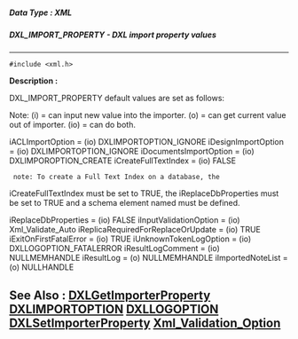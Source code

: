 ##### Data Type : XML
##### DXL_IMPORT_PROPERTY - DXL import property values
---
```
#include <xml.h>
```
**Description :**

DXL_IMPORT_PROPERTY default values are set as follows:
 
 Note: (i) = can input new value into the importer.
  (o) = can get current value out of importer.
  (io) = can do both. 
 
  iACLImportOption   = (io) DXLIMPORTOPTION_IGNORE
  iDesignImportOption   = (io) DXLIMPORTOPTION_IGNORE
  iDocumentsImportOption  = (io) DXLIMPOROPTION_CREATE
  iCreateFullTextIndex   = (io) FALSE

	 note: To create a Full Text Index on a database, the 
iCreateFullTextIndex must be set to TRUE,
	            the iReplaceDbProperties must be set to TRUE and a schema 
element named <fulltextsettings>
	           must be defined.

  iReplaceDbProperties   = (io) FALSE
  iInputValidationOption   = (io) Xml_Validate_Auto
  iReplicaRequiredForReplaceOrUpdate = (io) TRUE
  iExitOnFirstFatalError   = (io) TRUE
  iUnknownTokenLogOption  = (io) DXLLOGOPTION_FATALERROR
  iResultLogComment   = (io) NULLMEMHANDLE
  iResultLog    = (o)  NULLMEMHANDLE
	iImportedNoteList   = (o)  NULLHANDLE


**See Also :**
[DXLGetImporterProperty](/reference/Func/DXLGetImporterProperty)
[DXLIMPORTOPTION](/reference/Data/DXLIMPORTOPTION)
[DXLLOGOPTION](/reference/Data/DXLLOGOPTION)
[DXLSetImporterProperty](/reference/Func/DXLSetImporterProperty)
[Xml_Validation_Option](/reference/Data/Xml_Validation_Option)
---

